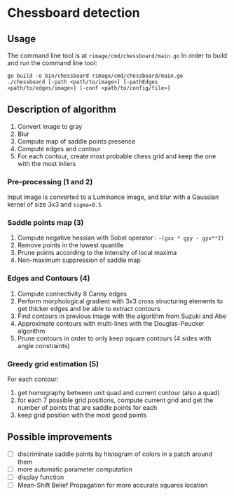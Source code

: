 # Chessboard detection

## Usage
The command line tool is at `rimage/cmd/chessboard/main.go`
In order to build and run the command line tool:
```shell
go build -o bin/chessboard rimage/cmd/chessboard/main.go 
./chessboard [-path <path/to/image>] [-pathEdges <path/to/edges/image>] [-conf <path/to/config/file>]
```

## Description of algorithm
1. Convert image to gray
2. Blur
3. Compute map of saddle points presence
4. Compute edges and contour
5. For each contour, create most probable chess grid and keep the one with the most inliers

### Pre-processing (1 and 2)
Input image is converted to a Luminance image, and blur with a Gaussian kernel of size 3x3 and `sigma=0.5`


### Saddle points map (3)
1. Compute negative hessian with Sobel operator : `-(gxx * gyy - gyx**2)`
2. Remove points in the lowest quantile
3. Prune points according to the intensity of local maxima
4. Non-maximum suppression of saddle map

### Edges and Contours (4)
1. Compute connectivity 8 Canny edges
2. Perform morphological gradient with 3x3 cross structuring elements to get thicker edges and be able to extract contours
3. Find contours in previous image with the algorithm from Suzuki and Abe
4. Approximate contours with multi-lines with the Douglas-Peucker algorithm
5. Prune contours in order to only keep square contours (4 sides with angle constraints)

### Greedy grid estimation (5)
For each contour:
1. get homography between unit quad and current contour (also a quad)
2. for each 7 possible grid positions, compute current grid and get the number of points that are saddle points for each
3. keep grid position with the most good points

## Possible improvements
- [ ] discriminate saddle points by histogram of colors in a patch around them
- [ ] more automatic parameter computation
- [ ] display function
- [ ] Mean-Shift Belief Propagation for more accurate squares location